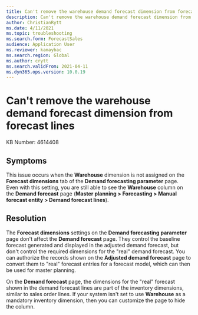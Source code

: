 ```yaml
---
title: Can't remove the warehouse demand forecast dimension from forecast lines
description: Can't remove the warehouse demand forecast dimension from forecast lines
author: ChristianRytt
ms.date: 4/11/2021
ms.topic: troubleshooting
ms.search.form: ForecastSales
audience: Application User
ms.reviewer: kamaybac
ms.search.region: Global
ms.author: crytt
ms.search.validFrom: 2021-04-11
ms.dyn365.ops.version: 10.0.19
---
```


# Can't remove the warehouse demand forecast dimension from forecast lines

KB Number: 4614408

## Symptoms

This issue occurs when the **Warehouse** dimension is not assigned on the **Forecast dimensions** tab of the **Demand forecasting parameter** page. Even with this setting, you are still able to see the **Warehouse** column on the **Demand forecast** page (**Master planning \> Forecasting \> Manual forecast entity \> Demand forecast lines**).

## Resolution

The **Forecast dimensions** settings on the **Demand forecasting parameter** page don't affect the **Demand forecast** page. They control the baseline forecast generated and displayed in the adjusted demand forecast, but don't control the required dimensions for the "real" demand forecast. You can authorize the records shown on the **Adjusted demand forecast** page to convert them to "real" forecast entries for a forecast model, which can then be used for master planning.

On the **Demand forecast** page, the dimensions for the "real" forecast shown in the demand forecast lines are part of the inventory dimensions, similar to sales order lines. If your system isn't set to use **Warehouse** as a mandatory inventory dimension, then you can customize the page to hide the column.
